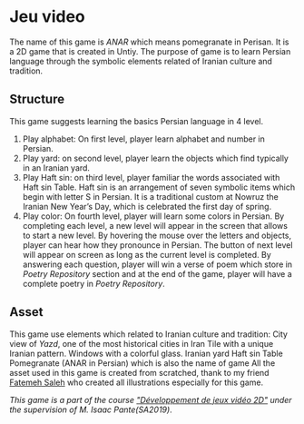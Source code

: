 # Jeu video
The name of this game is *ANAR* which means pomegranate in Perisan. It is a 2D game that is created in Untiy.
The purpose of game is to learn Persian language through the symbolic elements related of Iranian culture and tradition.
## Structure
This game suggests learning the basics Persian language in 4 level. 
1. Play alphabet: On first level, player learn alphabet and number in Persian. 
2. Play yard: on second level, player learn the objects which find typically in an Iranian yard. 
3. Play Haft sin: on third level, player familiar the words associated with Haft sin Table. Haft sin is an arrangement of seven symbolic items which begin with letter S in Persian. It is a traditional custom at Nowruz the Iranian New Year’s Day, which is celebrated the first day of spring.
4. Play color: On fourth level, player will learn some colors in Persian. 
By completing each level, a new level will appear in the screen that allows to start a new level.
By hovering the mouse over the letters and objects, player can hear how they pronounce in Persian. The button of next level will appear on screen as long as the current level is completed. By answering each question, player will win a verse of poem which store in *Poetry Repository* section and at the end of the game, player will have a complete poetry in *Poetry Repository*.  
## Asset
This game use elements which related to Iranian culture and tradition:
City view of *Yazd*, one of the most historical cities in Iran
Tile with a unique Iranian pattern.
Windows with a colorful glass.
Iranian yard
Haft sin Table
Pomegranate (ANAR in Persian) which is also the name of game
All the asset used in this game is created from scratched, thank to my friend [Fatemeh Saleh](https://www.instagram.com/gollpad/) who created all illustrations especially for this game. 

*This game is a part of the course ["Développement de jeux vidéo 2D"](https://github.com/ipante/ressources_cours_jeux_video_2D/blob/master/README.md) under the supervision of M. Isaac Pante(SA2019)*.



